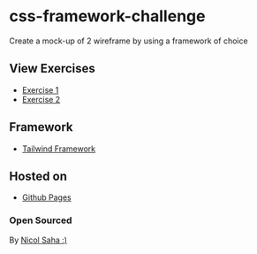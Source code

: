 # css-framework-challenge

Create a mock-up of 2 wireframe by using a framework of choice

## View Exercises

- [Exercise 1](https://wisecoding.github.io/css-framework-challenge/index.html)
- [Exercise 2](https://wisecoding.github.io/css-framework-challenge/part2.html)

## Framework
- [Tailwind Framework](https://tailwindcss.com/)

## Hosted on 

- [Github Pages](https://nicolsaha.github.io/css-framework-challenge/)

### Open Sourced

By [Nicol Saha :)](https://github.com/NicolSaha)
